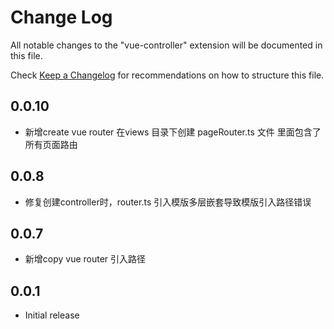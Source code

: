# Change Log

All notable changes to the "vue-controller" extension will be documented in this file.

Check [Keep a Changelog](http://keepachangelog.com/) for recommendations on how to structure this file.
## 0.0.10
- 新增create vue router 在views 目录下创建 pageRouter.ts 文件 里面包含了所有页面路由

## 0.0.8
- 修复创建controller时，router.ts 引入模版多层嵌套导致模版引入路径错误

## 0.0.7
- 新增copy vue router 引入路径

## 0.0.1
- Initial release